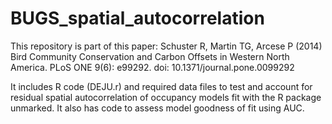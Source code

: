# BUGS_spatial_autocorrelation
This repository is part of this paper:
Schuster R, Martin TG, Arcese P (2014) Bird Community Conservation and Carbon Offsets in Western North America. PLoS ONE 9(6): e99292. doi: 10.1371/journal.pone.0099292

It includes R code (DEJU.r) and required data files to test and account for residual spatial autocorrelation of occupancy models fit with the R package unmarked. It also has code to assess model goodness of fit using AUC.
